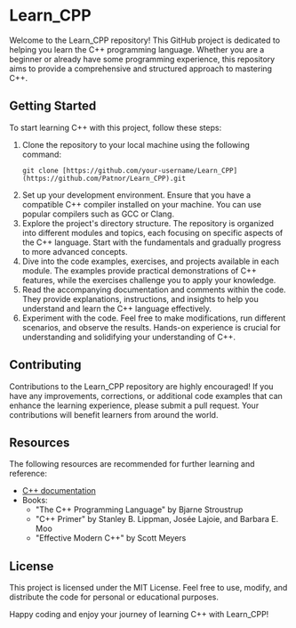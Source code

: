<h1>Learn_CPP</h1>
  <p>Welcome to the Learn_CPP repository! This GitHub project is dedicated to helping you learn the C++ programming language. Whether you are a beginner or already have some programming experience, this repository aims to provide a comprehensive and structured approach to mastering C++.</p>
  <h2>Getting Started</h2>
  <p>To start learning C++ with this project, follow these steps:</p>
  <ol>
    <li>Clone the repository to your local machine using the following command:</li>
    <pre><code>git clone [https://github.com/your-username/Learn_CPP](https://github.com/Patnor/Learn_CPP).git</code></pre>
    <li>Set up your development environment. Ensure that you have a compatible C++ compiler installed on your machine. You can use popular compilers such as GCC or Clang.</li>
    <li>Explore the project's directory structure. The repository is organized into different modules and topics, each focusing on specific aspects of the C++ language. Start with the fundamentals and gradually progress to more advanced concepts.</li>
    <li>Dive into the code examples, exercises, and projects available in each module. The examples provide practical demonstrations of C++ features, while the exercises challenge you to apply your knowledge.</li>
    <li>Read the accompanying documentation and comments within the code. They provide explanations, instructions, and insights to help you understand and learn the C++ language effectively.</li>
    <li>Experiment with the code. Feel free to make modifications, run different scenarios, and observe the results. Hands-on experience is crucial for understanding and solidifying your understanding of C++.</li>
  </ol>
  <h2>Contributing</h2>
  <p>Contributions to the Learn_CPP repository are highly encouraged! If you have any improvements, corrections, or additional code examples that can enhance the learning experience, please submit a pull request. Your contributions will benefit learners from around the world.</p>
  <h2>Resources</h2>
  <p>The following resources are recommended for further learning and reference:</p>
  <ul>
    <li><a href="https://en.cppreference.com/w/">C++ documentation</a></li>
    <li>Books:
      <ul>
        <li>"The C++ Programming Language" by Bjarne Stroustrup</li>
        <li>"C++ Primer" by Stanley B. Lippman, Josée Lajoie, and Barbara E. Moo</li>
        <li>"Effective Modern C++" by Scott Meyers</li>
      </ul>
    </li>
  </ul>
  <h2>License</h2>
  <p>This project is licensed under the MIT License. Feel free to use, modify, and distribute the code for personal or educational purposes.</p>
  <p>Happy coding and enjoy your journey of learning C++ with Learn_CPP!</p>
